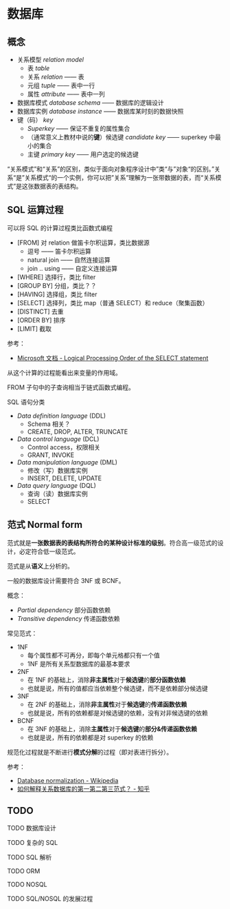 # 数据库

## 概念

+ 关系模型 _relation model_
  + 表 _table_
  + 关系 _relation_ —— 表
  + 元组 _tuple_ —— 表中一行
  + 属性 _attribute_ —— 表中一列
+ 数据库模式 _database schema_ —— 数据库的逻辑设计
+ 数据库实例 _database instance_ —— 数据库某时刻的数据快照
+ 键（码） _key_
  + _Superkey_ —— 保证不重复的属性集合
  + （通常意义上教材中说的**键**）候选键 _candidate key_ —— superkey 中最小的集合
  + 主键 _primary key_ —— 用户选定的候选键

“关系模式”和“关系”的区别，类似于面向对象程序设计中”类“与”对象“的区别。”关系“是”关系模式“的一个实例，你可以把”关系”理解为一张带数据的表，而“关系模式”是这张数据表的表结构。

## SQL 运算过程

可以将 SQL 的计算过程类比函数式编程

+ [FROM] 对 relation 做笛卡尔积运算，类比数据源
  + 逗号 —— 笛卡尔积运算
  + natural join —— 自然连接运算
  + join .. using —— 自定义连接运算
+ [WHERE] 选择行，类比 filter
+ [GROUP BY] 分组，类比？？
+ [HAVING] 选择组，类比 filter
+ [SELECT] 选择列，类比 map（普通 SELECT）和 reduce（聚集函数）
+ [DISTINCT] 去重
+ [ORDER BY] 排序
+ [LIMIT] 截取

参考：

+ [Microsoft 文档 - Logical Processing Order of the SELECT statement](https://docs.microsoft.com/en-us/sql/t-sql/queries/select-transact-sql?view=sql-server-2017#logical-processing-order-of-the-select-statement)

从这个计算的过程能看出来变量的作用域。

FROM 子句中的子查询相当于链式函数式编程。

SQL 语句分类

+ _Data definition language_ (DDL)
  + Schema 相关？
  + CREATE, DROP, ALTER, TRUNCATE
+ _Data control language_ (DCL)
  + Control access，权限相关
  + GRANT, INVOKE
+ _Data manipulation language_ (DML)
  + 修改（写）数据库实例
  + INSERT, DELETE, UPDATE
+ _Data query language_ (DQL)
  + 查询（读）数据库实例
  + SELECT

## 范式 Normal form

范式就是**一张数据表的表结构所符合的某种设计标准的级别**。符合高一级范式的设计，必定符合低一级范式。

范式是从**语义**上分析的。

一般的数据库设计需要符合 3NF 或 BCNF。

概念：

+ _Partial dependency_ 部分函数依赖
+ _Transitive dependency_ 传递函数依赖

常见范式：

+ 1NF
  + 每个属性都不可再分，即每个单元格都只有一个值
  + 1NF 是所有关系型数据库的最基本要求
+ 2NF
  + 在 1NF 的基础上，消除**非主属性**对于**候选键**的**部分函数依赖**
  + 也就是说，所有的值都应当依赖整个候选键，而不是依赖部分候选键
+ 3NF
  + 在 2NF 的基础上，消除**非主属性**对于**候选键**的**传递函数依赖**
  + 也就是说，所有的依赖都是对候选键的依赖，没有对非候选键的依赖
+ BCNF
  + 在 3NF 的基础上，消除**主属性**对于**候选键**的**部分&传递函数依赖**
  + 也就是说，所有的依赖都是对 superkey 的依赖

规范化过程就是不断进行**模式分解**的过程（即对表进行拆分）。

参考：

+ [Database normalization - Wikipedia](https://en.wikipedia.org/wiki/Database_normalization)
+ [如何解释关系数据库的第一第二第三范式？ - 知乎](https://www.zhihu.com/question/24696366)

## TODO

TODO 数据库设计

TODO 复杂的 SQL

TODO SQL 解析

TODO ORM

TODO NOSQL

TODO SQL/NOSQL 的发展过程